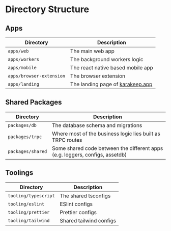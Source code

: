 # Directory Structure

## Apps

| Directory                | Description                                            |
| ------------------------ | ------------------------------------------------------ |
| `apps/web`               | The main web app                                       |
| `apps/workers`           | The background workers logic                           |
| `apps/mobile`            | The react native based mobile app                      |
| `apps/browser-extension` | The browser extension                                  |
| `apps/landing`           | The landing page of [karakeep.app](https://karakeep.app) |

## Shared Packages

| Directory         | Description                                                                  |
| ----------------- | ---------------------------------------------------------------------------- |
| `packages/db`     | The database schema and migrations                                           |
| `packages/trpc`   | Where most of the business logic lies built as TRPC routes                   |
| `packages/shared` | Some shared code between the different apps (e.g. loggers, configs, assetdb) |

## Toolings

| Directory            | Description             |
| -------------------- | ----------------------- |
| `tooling/typescript` | The shared tsconfigs    |
| `tooling/eslint`     | ESlint configs          |
| `tooling/prettier`   | Prettier configs        |
| `tooling/tailwind`   | Shared tailwind configs |
